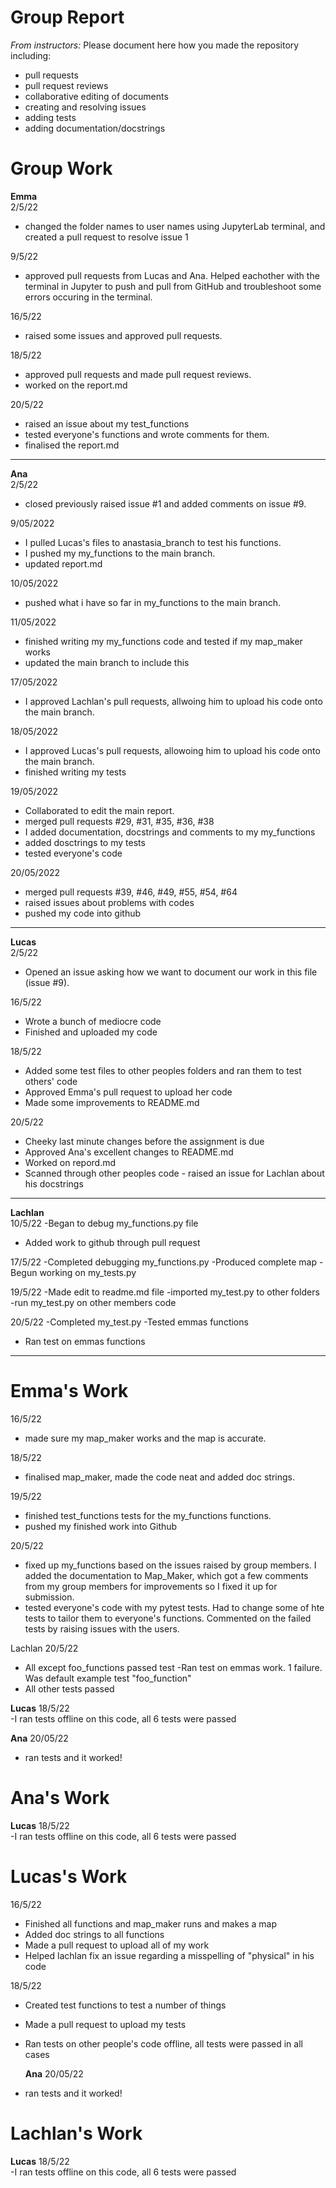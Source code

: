 # Group Report

*From instructors:* Please document here how you made the repository including:

- pull requests
- pull request reviews
- collaborative editing of documents
- creating and resolving issues
- adding tests
- adding documentation/docstrings

# Group Work

**Emma**  
2/5/22
- changed the folder names to user names using JupyterLab terminal, and created a pull request to resolve issue 1

9/5/22
- approved pull requests from Lucas and Ana. Helped eachother with the terminal in Jupyter to push and pull from GitHub and troubleshoot some errors occuring in the terminal.

16/5/22
- raised some issues and approved pull requests. 

18/5/22
- approved pull requests and made pull request reviews.
- worked on the report.md

20/5/22
- raised an issue about my test_functions
- tested everyone's functions and wrote comments for them.
- finalised the report.md

---

**Ana**  
2/5/22
- closed previously raised issue #1 and added comments on issue #9.

9/05/2022
- I pulled Lucas's files to anastasia_branch to test his functions.
- I pushed my my_functions to the main branch.
- updated report.md

10/05/2022
- pushed what i have so far in my_functions to the main branch.

11/05/2022
- finished writing my my_functions code and tested if my map_maker works
- updated the main branch to include this 

17/05/2022
- I approved Lachlan's pull requests, allwoing him to upload his code onto the main branch.

18/05/2022
- I approved Lucas's pull requests, allowoing him to upload his code onto the main branch.
- finished writing my tests 

19/05/2022

- Collaborated to edit the main report.
- merged pull requests #29, #31, #35, #36, #38
- I added documentation, docstrings and comments to my my_functions 
- added dosctrings to my tests 
- tested everyone's code 

20/05/2022 
- merged pull requests #39, #46, #49, #55, #54, #64
- raised issues about problems with codes
- pushed my code into github 
---

**Lucas**  
2/5/22  
- Opened an issue asking how we want to document our work in this file (issue #9).  

16/5/22  
- Wrote a bunch of mediocre code
- Finished and uploaded my code


18/5/22
- Added some test files to other peoples folders and ran them to test others' code
- Approved Emma's pull request to upload her code
- Made some improvements to README.md 

20/5/22  
- Cheeky last minute changes before the assignment is due
- Approved Ana's excellent changes to README.md
- Worked on repord.md
- Scanned through other peoples code - raised an issue for Lachlan about his docstrings

---

**Lachlan**  
10/5/22
-Began to debug my_functions.py file
- Added work to github through pull request

17/5/22
-Completed debugging my_functions.py
-Produced complete map
-Begun working on my_tests.py

19/5/22
-Made edit to readme.md file
-imported my_test.py to other folders
-run my_test.py on other members code

20/5/22
-Completed my_test.py
-Tested emmas functions
- Ran test on emmas functions

---

 # Emma's Work
 16/5/22
 - made sure my map_maker works and the map is accurate. 

 18/5/22
 - finalised map_maker, made the code neat and added doc strings.

19/5/22
 - finished test_functions tests for the my_functions functions.
 - pushed my finished work into Github

20/5/22
- fixed up my_functions based on the issues raised by group members. I added the documentation to Map_Maker, which got a few comments from my group members for improvements so I fixed it up for submission.
- tested everyone's code with my pytest tests. Had to change some of hte tests to tailor them to everyone's functions. Commented on the failed tests by raising issues with the users. 
 
 Lachlan 20/5/22
 - All except foo_functions passed test
 -Ran test on emmas work. 1 failure. Was default example test "foo_function"
 - All other tests passed
 
 **Lucas**
 18/5/22  
 -I ran tests offline on this code, all 6 tests were passed  
 
  **Ana**
 20/05/22
 - ran tests and it worked!
 
 # Ana's Work
 
  **Lucas**
 18/5/22  
 -I ran tests offline on this code, all 6 tests were passed  
 
 # Lucas's Work
 16/5/22  
 - Finished all functions and map_maker runs and makes a map  
 - Added doc strings to all functions  
 - Made a pull request to upload all of my work
 - Helped lachlan fix an issue regarding a misspelling of "physical" in his code  

18/5/22
- Created test functions to test a number of things
- Made a pull request to upload my tests
- Ran tests on other people's code offline, all tests were passed in all cases

  **Ana**
 20/05/22
 - ran tests and it worked!
 
 # Lachlan's Work
 
 
  **Lucas**
 18/5/22  
 -I ran tests offline on this code, all 6 tests were passed  
